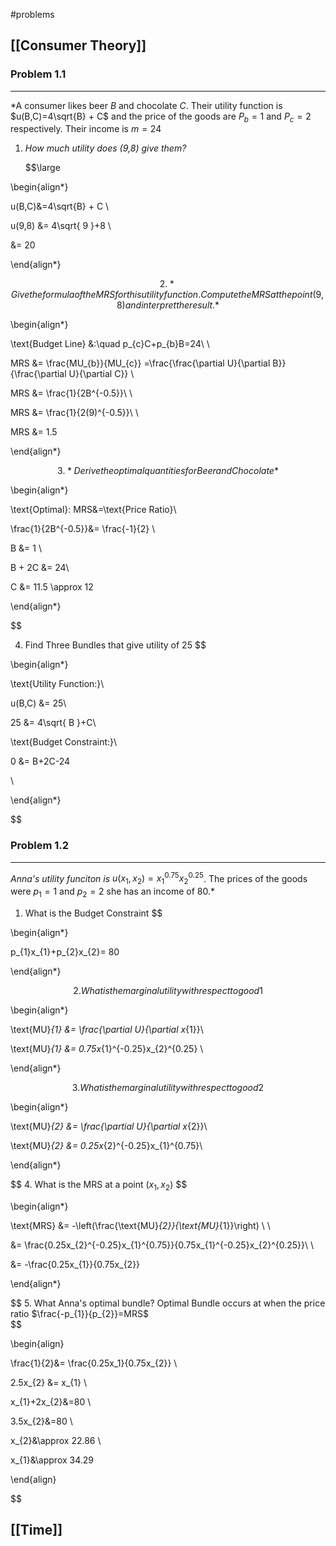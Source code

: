 #problems

## [[Consumer Theory]]

### Problem 1.1
---

*A consumer likes beer $B$ and chocolate $C$. Their utility function is $u(B,C)=4\sqrt{B} + C$ and the price of the goods are $P_{b}=1$ and $P_c=2$ respectively. Their income is $m=24$

1. *How much utility does (9,8) give them?*

   $$\large

\begin{align*}

u(B,C)&=4\sqrt{B} + C \\

u(9,8) &= 4\sqrt{ 9 }+8 \\

&= 20

\end{align*}

   $$
2. *Give the formula of the MRS for this utility function. Compute the MRS at the point (9, 8) and interpret the result.*
   $$

\begin{align*}

\text{Budget Line} &:\quad p_{c}C+p_{b}B=24\\ \\

MRS &= \frac{MU_{b}}{MU_{c}} =\frac{\frac{\partial U}{\partial B}}{\frac{\partial U}{\partial C}} \\

MRS &= \frac{1}{2B^{-0.5}}\\ \\

MRS &= \frac{1}{2(9)^{-0.5}}\\ \\

MRS &= 1.5

\end{align*}

   $$
3. *Derive the optimal quantities for Beer and Chocolate*
   $$

\begin{align*}

\text{Optimal}: MRS&=\text{Price Ratio}\\

\frac{1}{2B^{-0.5}}&= \frac{-1}{2} \\

B &= 1 \\

B + 2C &= 24\\

C &= 11.5 \approx 12

\end{align*}

$$
   
4. Find Three Bundles that give utility of 25
   $$

\begin{align*}

\text{Utility Function:}\\

u(B,C) &= 25\\

25 &= 4\sqrt{ B }+C\\

\text{Budget Constraint:}\\

0 &= B+2C-24

\\

\end{align*}

$$


### Problem 1.2
---
*Anna's utility funciton is* $u(x_{1}, x_{2})=x_{1}^{0.75}x_{2}^{0.25}$. The prices of the goods were $p_{1}=1$ and $p_{2}=2$ she has an income of $80$.*

1. What is the Budget Constraint
$$ 

\begin{align*}

p_{1}x_{1}+p_{2}x_{2}= 80

\end{align*}

$$
2. What is the marginal utility with respect to good 1 
$$

\begin{align*}

\text{MU}*{1} &= \frac{\partial U}{\partial x*{1}}\\

\text{MU}*{1} &= 0.75x*{1}^{-0.25}x_{2}^{0.25} \\

\end{align*}

$$
3. What is the marginal utility with respect to good 2
$$

\begin{align*}

\text{MU}*{2} &= \frac{\partial U}{\partial x*{2}}\\

\text{MU}*{2} &= 0.25x*{2}^{-0.25}x_{1}^{0.75}\\

\end{align*}

$$
4. What is the MRS at a point $(x_{1}, x_{2})$
$$

\begin{align*}

\text{MRS} &= -\left(\frac{\text{MU}*{2}}{\text{MU}*{1}}\right) \\ \\

&= \frac{0.25x_{2}^{-0.25}x_{1}^{0.75}}{0.75x_{1}^{-0.25}x_{2}^{0.25}}\\ \\

&= -\frac{0.25x_{1}}{0.75x_{2}}

\end{align*}

$$
5.  What Anna's optimal bundle? 
		Optimal Bundle occurs at when the price ratio $\frac{-p_{1}}{p_{2}}=MRS$  
$$

\begin{align}

\frac{1}{2}&= \frac{0.25x_1}{0.75x_{2}} \\

2.5x_{2} &= x_{1} \\

x_{1}+2x_{2}&=80 \\

3.5x_{2}&=80 \\

x_{2}&\approx 22.86 \\

x_{1}&\approx 34.29

\end{align}

$$
## [[Time]]